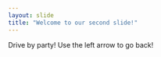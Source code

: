 ```yaml
---
layout: slide
title: "Welcome to our second slide!"
---
```

Drive by party!
Use the left arrow to go back!
